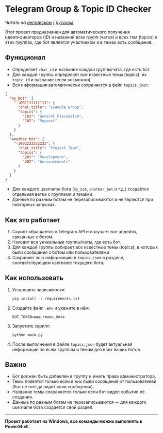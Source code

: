 # Telegram Group & Topic ID Checker

_Читать на [английском](README.md) | [русском](README.ru.md)_

Этот проект предназначен для автоматического получения идентификаторов (ID) и названий всех групп (чатов) и всех тем (topics) в этих группах, где бот является участником и в темах есть сообщения.

## Функционал
- Определяет `chat_id` и название каждой группы/чата, где есть бот.
- Для каждой группы определяет все известные темы (topics): их `topic_id` и название (если возможно).
- Вся информация автоматически сохраняется в файл `topics.json`:

```json
{
  "my_bot": {
    "-1001111111111": {
      "chat_title": "Example Group",
      "topics": {
        "101": "General Discussion",
        "102": "Support"
      }
    }
  },
  "another_bot": {
    "-1002222222222": {
      "chat_title": "Project Team",
      "topics": {
        "201": "Development",
        "202": "Announcements"
      }
    }
  }
}
```

- Для каждого username бота (`my_bot`, `another_bot` и т.д.) создаётся отдельная ветка с группами и темами.
- Данные по разным ботам не перезаписываются и не теряются при повторных запусках.

## Как это работает
1. Скрипт обращается к Telegram API и получает все апдейты, связанные с ботом.
2. Находит все уникальные группы/чаты, где есть бот.
3. Для каждой группы собирает все известные темы (topics), в которых были сообщения с ботом или пользователями.
4. Сохраняет всю информацию в `topics.json` в разделе, соответствующем username текущего бота.

## Как использовать
1. Установите зависимости:
   ```bash
   pip install -r requirements.txt
   ```
2. Создайте файл `.env` и укажите в нём:
   ```env
   BOT_TOKEN=ваш_токен_бота
   ```
3. Запустите скрипт:
   ```bash
   python main.py
   ```
4. После выполнения в файле `topics.json` будет актуальная информация по всем группам и темам для всех ваших ботов.

## Важно
- Бот должен быть добавлен в группу и иметь права администратора.
- Темы появятся только если в них были сообщения от пользователей (бот не всегда видит свои сообщения).
- Название темы сохраняется только если бот видел событие её создания.
- Данные по разным ботам не перезаписываются — для каждого username бота создаётся свой раздел.

---

**Проект работает на Windows, все команды можно выполнять в PowerShell.** 